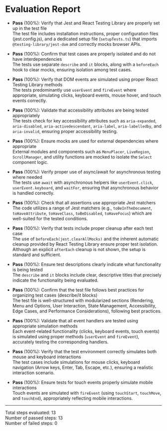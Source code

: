 # Evaluation Report

- **Pass** (100%): Verify that Jest and React Testing Library are properly set up in the test file  
  The test file includes installation instructions, proper configuration files (jest.config.js), and a dedicated setup file (`setupTests.ts`) that imports `@testing-library/jest-dom` and correctly mocks browser APIs.

- **Pass** (100%): Confirm that test cases are properly isolated and do not have interdependencies  
  The tests use separate `describe` and `it` blocks, along with a `beforeEach` hook to clear mocks, ensuring isolation among test cases.

- **Pass** (100%): Verify that DOM events are simulated using proper React Testing Library methods  
  The tests predominantly use `userEvent` and `fireEvent` where appropriate, simulating clicks, keyboard events, mouse hover, and touch events correctly.

- **Pass** (100%): Validate that accessibility attributes are being tested appropriately  
  The tests check for key accessibility attributes such as `aria-expanded`, `aria-disabled`, `aria-activedescendant`, `aria-label`, `aria-labelledby`, and `aria-invalid`, ensuring proper accessibility testing.

- **Pass** (100%): Ensure mocks are used for external dependencies where appropriate  
  External modules and components such as `MenuPlacer`, `LiveRegion`, `ScrollManager`, and utility functions are mocked to isolate the `Select` component logic.

- **Pass** (100%): Verify proper use of async/await for asynchronous testing where needed  
  The tests use `await` with asynchronous helpers like `userEvent.click`, `userEvent.keyboard`, and `waitFor`, ensuring that asynchronous behavior is handled correctly.

- **Pass** (100%): Check that all assertions use appropriate Jest matchers  
  The code utilizes a range of Jest matchers (e.g., `toBeInTheDocument`, `toHaveAttribute`, `toHaveClass`, `toBeDisabled`, `toHaveFocus`) which are well-suited for the tested conditions.

- **Pass** (100%): Verify that tests include proper cleanup after each test case  
  The use of `beforeEach(jest.clearAllMocks)` and the inherent automatic cleanup provided by React Testing Library ensure proper test isolation. Although an explicit `afterEach` cleanup is not shown, the setup is standard and sufficient.

- **Pass** (100%): Ensure test descriptions clearly indicate what functionality is being tested  
  The `describe` and `it` blocks include clear, descriptive titles that precisely indicate the functionality being evaluated.

- **Pass** (100%): Confirm that the test file follows best practices for organizing test cases (describe/it blocks)  
  The test file is well-structured with modularized sections (Rendering, Menu and Options, User Interaction, State Management, Accessibility, Edge Cases, and Performance Considerations), following best practices.

- **Pass** (100%): Validate that all event handlers are tested using appropriate simulation methods  
  Each event-related functionality (clicks, keyboard events, touch events) is simulated using proper methods (`userEvent` and `fireEvent`), accurately testing the corresponding handlers.

- **Pass** (100%): Verify that the test environment correctly simulates both mouse and keyboard interactions  
  The test cases include simulations for mouse clicks, keyboard navigation (Arrow keys, Enter, Tab, Escape, etc.), ensuring a realistic interaction scenario.

- **Pass** (100%): Ensure tests for touch events properly simulate mobile interactions  
  Touch events are simulated with `fireEvent` (using `touchStart`, `touchMove`, and `touchEnd`), appropriately reflecting mobile interactions.

---

Total steps evaluated: 13  
Number of passed steps: 13  
Number of failed steps: 0